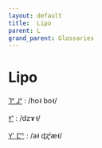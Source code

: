 ```yaml
---
layout: default
title:  Lipo
parent: L
grand_parent: Glossaries
---
```


# Lipo


[𖼦𖽙𖾐 𖼀𖽙𖾐](https://en.wiktionary.org/wiki/?curid=8488761)
: /ho˧ bo˧/

[𖼷𖽶𖾐](https://en.wiktionary.org/wiki/?curid=8738500)
: /dzɤ˧/

[𖽃𖽔𖾐 𖼮𖽡𖽦𖾐](https://en.wiktionary.org/wiki/?curid=8487023)
: /a˧ ɖʐʲæ˧/


